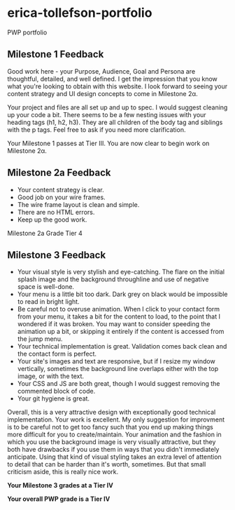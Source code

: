 # erica-tollefson-portfolio
PWP portfolio

## Milestone 1 Feedback
Good work here - your Purpose, Audience, Goal and Persona are thoughtful, detailed, and well defined. I get the impression that you know what you're looking to obtain with this website. I look forward to seeing your content strategy and UI design concepts to come in Milestone 2α.

Your project and files are all set up and up to spec. I would suggest cleaning up your code a bit. There seems to be a few nesting issues with your heading tags (h1, h2, h3). They are all children of the body tag and siblings with the p tags. Feel free to ask if you need more clarification.

Your Milestone 1 passes at Tier III. You are now clear to begin work on Milestone 2α.


## Milestone 2a Feedback

- Your content strategy is clear.
- Good job on your wire frames.
- The wire frame layout is clean and simple.
- There are no HTML errors.
- Keep up the good work.

Milestone 2a Grade Tier 4

## Milestone 3 Feedback

- Your visual style is very stylish and eye-catching.  The flare on the initial splash image and the background throughline and use of negative space is well-done.
- Your menu is a little bit too dark.  Dark grey on black would be impossible to read in bright light.
- Be careful not to overuse animation.  When I click to your contact form from your menu, it takes a bit for the content to load, to the point that I wondered if it was broken.  You may want to consider speeding the animation up a bit, or skipping it entirely if the content is accessed from the jump menu.
- Your technical implementation is great.  Validation comes back clean and the contact form is perfect.
- Your site's images and text are responsive, but if I resize my window vertically, sometimes the background line overlaps either with the top image, or with the text.
- Your CSS and JS are both great, though I would suggest removing the commented block of code.
- Your git hygiene is great.

Overall, this is a very attractive design with exceptionally good technical implementation.  Your work is excellent.  My only suggestion for improvment is to be careful not to get too fancy such that you end up making things more difficult for you to create/maintain.  Your animation and the fashion in which you use the background image is very visually attractive, but they both have drawbacks if you use them in ways that you didn't immediately anticipate.  Using that kind of visual styling takes an extra level of attention to detail that can be harder than it's worth, sometimes.  But that small criticism aside, this is really nice work.

**Your Milestone 3 grades at a Tier IV**

**Your overall PWP grade is a Tier IV**
